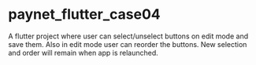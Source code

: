 # paynet_flutter_case04

A flutter project where user can select/unselect buttons on edit mode and save them. Also in edit mode user can reorder the buttons. New selection and order will remain when app is relaunched.
